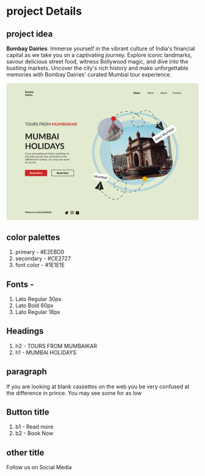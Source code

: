 # project Details

## project idea
   **Bombay Dairies**: Immerse yourself in the vibrant culture of India's financial capital as we take you on a captivating journey. Explore iconic landmarks, savour delicious street food, witness Bollywood magic, and dive into the bustling markets. Uncover the city's rich history and make unforgettable memories with Bombay Dairies' curated Mumbai tour experience.

 ![project](https://raw.githubusercontent.com/Rockky1997/Frontend/main/asset%20for%20projects/Travel.png) 

## color palettes
   1. primary - #E2EBD0
   2. secondary - #CE2727
   3. font color - #1E1E1E

## Fonts - 
   1. Lato Regular 30px
   2. Lato Bold 60px
   3. Lato Regular 18px

## Headings
   1. h2 - TOURS FROM MUMBAIKAR
   2. h1 - MUMBAI HOLIDAYS 

## paragraph
   If you are looking at blank cassettes on the web
   you be very confused at the difference in prince. 
   You may see some for as low 

## Button title
   1. b1 - Read more
   2. b2 - Book Now

## other title
  Follow us on Social Media
